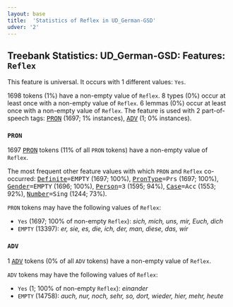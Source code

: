 ```yaml
---
layout: base
title:  'Statistics of Reflex in UD_German-GSD'
udver: '2'
---
```


## Treebank Statistics: UD_German-GSD: Features: `Reflex`

This feature is universal.
It occurs with 1 different values: `Yes`.

1698 tokens (1%) have a non-empty value of `Reflex`.
8 types (0%) occur at least once with a non-empty value of `Reflex`.
6 lemmas (0%) occur at least once with a non-empty value of `Reflex`.
The feature is used with 2 part-of-speech tags: <tt><a href="de_gsd-pos-PRON.html">PRON</a></tt> (1697; 1% instances), <tt><a href="de_gsd-pos-ADV.html">ADV</a></tt> (1; 0% instances).

### `PRON`

1697 <tt><a href="de_gsd-pos-PRON.html">PRON</a></tt> tokens (11% of all `PRON` tokens) have a non-empty value of `Reflex`.

The most frequent other feature values with which `PRON` and `Reflex` co-occurred: <tt><a href="de_gsd-feat-Definite.html">Definite</a></tt><tt>=EMPTY</tt> (1697; 100%), <tt><a href="de_gsd-feat-PronType.html">PronType</a></tt><tt>=Prs</tt> (1697; 100%), <tt><a href="de_gsd-feat-Gender.html">Gender</a></tt><tt>=EMPTY</tt> (1696; 100%), <tt><a href="de_gsd-feat-Person.html">Person</a></tt><tt>=3</tt> (1595; 94%), <tt><a href="de_gsd-feat-Case.html">Case</a></tt><tt>=Acc</tt> (1553; 92%), <tt><a href="de_gsd-feat-Number.html">Number</a></tt><tt>=Sing</tt> (1244; 73%).

`PRON` tokens may have the following values of `Reflex`:

* `Yes` (1697; 100% of non-empty `Reflex`): <em>sich, mich, uns, mir, Euch, dich</em>
* `EMPTY` (13397): <em>er, sie, es, die, ich, der, man, diese, das, wir</em>

### `ADV`

1 <tt><a href="de_gsd-pos-ADV.html">ADV</a></tt> tokens (0% of all `ADV` tokens) have a non-empty value of `Reflex`.

`ADV` tokens may have the following values of `Reflex`:

* `Yes` (1; 100% of non-empty `Reflex`): <em>einander</em>
* `EMPTY` (14758): <em>auch, nur, noch, sehr, so, dort, wieder, hier, mehr, heute</em>

